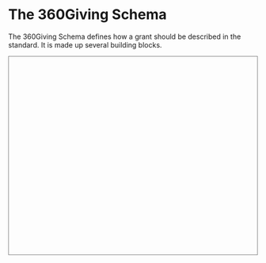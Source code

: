 # The 360Giving Schema
The 360Giving Schema defines how a grant should be described in the standard. It is made up several building blocks.

<div style="height:400px; overflow:auto; border:1px solid grey;">
<script src="../_static/docson/widget.js"
        data-schema="../../360-giving-schema.json">
</script>
</div>
